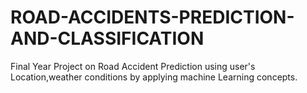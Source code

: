 # ROAD-ACCIDENTS-PREDICTION-AND-CLASSIFICATION
Final Year Project on Road Accident Prediction using user's Location,weather conditions by applying machine Learning concepts.
